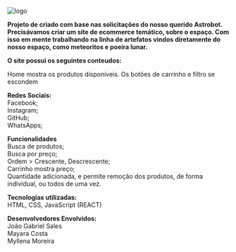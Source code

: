 
![logo](https://user-images.githubusercontent.com/102835599/174510366-f9c3c898-3de4-40ed-8ee3-8f551f558d5c.png)


**Projeto de criado com base nas solicitações do nosso querido Astrobot. Precisávamos criar um site de ecommerce temático, sobre o espaço. Com isso em mente trabalhando na linha de artefatos vindos diretamente do nosso espaço, como meteoritos e poeira lunar.**



**O site possui os seguintes conteudos:**


Home mostra os produtos disponíveis.
Os botões de carrinho e filtro se escondem

**Redes Sociais:**
<br>Facebook; 
<br>Instagram;
<br>GitHub;
<br>WhatsApps;

**Funcionalidades**
<br>Busca de produtos;
<br>Busca por preço;
<br>Ordem > Crescente, Descrescente;
<br>Carrinho mostra preço;
<br>Quantidade adicionada, e permite remoção dos produtos, de forma individual, ou todos de uma vez.

**Tecnologias utilizadas:**
<br>HTML, CSS, JavaScript (REACT)

**Desenvolvedores Envolvidos:**
<br>João Gabriel Sales
<br>Mayara Costa 
<br>Myllena Moreira
